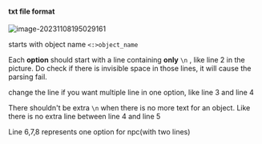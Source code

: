 #### txt file format

![image-20231108195029161](/home/kane/gameprogramming/clean_magitech2/texts/image-20231108195029161.png)

starts with object name
`<:>object_name`

Each **option** should start with a line containing **only** `\n` , like line 2 in the picture. Do check if there is invisible space in those lines, it will cause the parsing fail.

change the line if you want multiple line in one option, like line 3 and line 4



There shouldn't be extra `\n` when there is no more text for an object. Like there is no extra line between line 4 and line 5



Line 6,7,8 represents one option for npc(with two lines)
